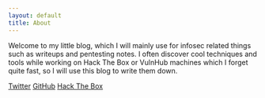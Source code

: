 ```yaml
---
layout: default
title: About
---
```


Welcome to my little blog, which I will mainly use for infosec related things such as writeups and pentesting notes. I often discover cool techniques and tools while working on Hack The Box or VulnHub machines which I forget quite fast, so I will use this blog to write them down.

<a href="https://twitter.com/palaziv">Twitter</a>
<a href="https://github.com/palaziv">GitHub</a>
<a href="https://www.hackthebox.eu/profile/8886">Hack The Box</a>
